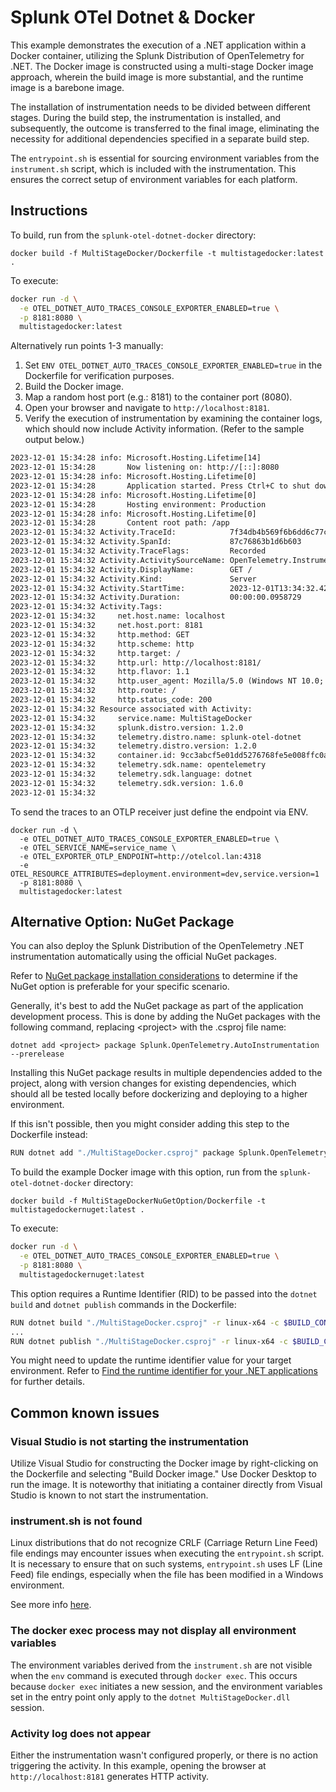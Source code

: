 # Splunk OTel Dotnet & Docker

This example demonstrates the execution of a .NET application within a Docker container, utilizing the Splunk Distribution of OpenTelemetry for .NET.
The Docker image is constructed using a multi-stage Docker image approach, wherein the build image is more substantial, and the runtime image is a barebone image.

The installation of instrumentation needs to be divided between different stages.
During the build step, the instrumentation is installed, and subsequently, the outcome is transferred to the final image, eliminating the necessity for additional dependencies specified in a separate build step.

The `entrypoint.sh` is essential for sourcing environment variables from the `instrument.sh` script, which is included with the instrumentation. This ensures the correct setup of environment variables for each platform.

## Instructions

To build, run from the `splunk-otel-dotnet-docker` directory:
```
docker build -f MultiStageDocker/Dockerfile -t multistagedocker:latest .
```

To execute:

```bash
docker run -d \
  -e OTEL_DOTNET_AUTO_TRACES_CONSOLE_EXPORTER_ENABLED=true \
  -p 8181:8080 \
  multistagedocker:latest
```

Alternatively run points 1-3 manually:

1. Set `ENV OTEL_DOTNET_AUTO_TRACES_CONSOLE_EXPORTER_ENABLED=true` in the Dockerfile for verification purposes.
1. Build the Docker image.
1. Map a random host port (e.g.: 8181) to the container port (8080).
1. Open your browser and navigate to `http://localhost:8181`.
1. Verify the execution of instrumentation by examining the container logs, which should now include Activity information. (Refer to the sample output below.)

```txt
2023-12-01 15:34:28 info: Microsoft.Hosting.Lifetime[14]
2023-12-01 15:34:28       Now listening on: http://[::]:8080
2023-12-01 15:34:28 info: Microsoft.Hosting.Lifetime[0]
2023-12-01 15:34:28       Application started. Press Ctrl+C to shut down.
2023-12-01 15:34:28 info: Microsoft.Hosting.Lifetime[0]
2023-12-01 15:34:28       Hosting environment: Production
2023-12-01 15:34:28 info: Microsoft.Hosting.Lifetime[0]
2023-12-01 15:34:28       Content root path: /app
2023-12-01 15:34:32 Activity.TraceId:            7f34db4b569f6b6dd6c77c1a5d5164e2
2023-12-01 15:34:32 Activity.SpanId:             87c76863b1d6b603
2023-12-01 15:34:32 Activity.TraceFlags:         Recorded
2023-12-01 15:34:32 Activity.ActivitySourceName: OpenTelemetry.Instrumentation.AspNetCore
2023-12-01 15:34:32 Activity.DisplayName:        GET /
2023-12-01 15:34:32 Activity.Kind:               Server
2023-12-01 15:34:32 Activity.StartTime:          2023-12-01T13:34:32.4239711Z
2023-12-01 15:34:32 Activity.Duration:           00:00:00.0958729
2023-12-01 15:34:32 Activity.Tags:
2023-12-01 15:34:32     net.host.name: localhost
2023-12-01 15:34:32     net.host.port: 8181
2023-12-01 15:34:32     http.method: GET
2023-12-01 15:34:32     http.scheme: http
2023-12-01 15:34:32     http.target: /
2023-12-01 15:34:32     http.url: http://localhost:8181/
2023-12-01 15:34:32     http.flavor: 1.1
2023-12-01 15:34:32     http.user_agent: Mozilla/5.0 (Windows NT 10.0; Win64; x64) AppleWebKit/537.36 (KHTML, like Gecko) Chrome/119.0.0.0 Safari/537.36 Edg/119.0.0.0
2023-12-01 15:34:32     http.route: /
2023-12-01 15:34:32     http.status_code: 200
2023-12-01 15:34:32 Resource associated with Activity:
2023-12-01 15:34:32     service.name: MultiStageDocker
2023-12-01 15:34:32     splunk.distro.version: 1.2.0
2023-12-01 15:34:32     telemetry.distro.name: splunk-otel-dotnet
2023-12-01 15:34:32     telemetry.distro.version: 1.2.0
2023-12-01 15:34:32     container.id: 9cc3abcf5e01dd5276768fe5e008ffc0a83cb57073d8dd98dc2e2c79f5620100
2023-12-01 15:34:32     telemetry.sdk.name: opentelemetry
2023-12-01 15:34:32     telemetry.sdk.language: dotnet
2023-12-01 15:34:32     telemetry.sdk.version: 1.6.0
2023-12-01 15:34:32
```

To send the traces to an OTLP receiver just define the endpoint via ENV.
```
docker run -d \
  -e OTEL_DOTNET_AUTO_TRACES_CONSOLE_EXPORTER_ENABLED=true \
  -e OTEL_SERVICE_NAME=service_name \
  -e OTEL_EXPORTER_OTLP_ENDPOINT=http://otelcol.lan:4318
  -e OTEL_RESOURCE_ATTRIBUTES=deployment.environment=dev,service.version=1
  -p 8181:8080 \
  multistagedocker:latest
```

## Alternative Option:  NuGet Package

You can also deploy the Splunk Distribution of the OpenTelemetry .NET instrumentation automatically using the official NuGet packages.

Refer to [NuGet package installation considerations](https://docs.splunk.com/observability/en/gdi/get-data-in/application/otel-dotnet/instrumentation/instrument-dotnet-application.html#nuget-package-installation-considerations)
to determine if the NuGet option is preferable for your specific scenario.

Generally, it's best to add the NuGet package as part of the application development process. 
This is done by adding the NuGet packages with the following command, replacing \<project\> 
with the .csproj file name:
````
dotnet add <project> package Splunk.OpenTelemetry.AutoInstrumentation --prerelease
````

Installing this NuGet package results in multiple dependencies added to the project, along with 
version changes for existing dependencies, which should all be tested locally before dockerizing 
and deploying to a higher environment. 

If this isn't possible, then you might consider adding this step to the Dockerfile instead:

```bash
RUN dotnet add "./MultiStageDocker.csproj" package Splunk.OpenTelemetry.AutoInstrumentation --prerelease
```


To build the example Docker image with this option, run from the `splunk-otel-dotnet-docker` directory:
```
docker build -f MultiStageDockerNuGetOption/Dockerfile -t multistagedockernuget:latest .
```

To execute:

```bash
docker run -d \
  -e OTEL_DOTNET_AUTO_TRACES_CONSOLE_EXPORTER_ENABLED=true \
  -p 8181:8080 \
  multistagedockernuget:latest
```

This option requires a Runtime Identifier (RID) to be passed into the `dotnet build` 
and `dotnet publish` commands in the Dockerfile: 

```bash
RUN dotnet build "./MultiStageDocker.csproj" -r linux-x64 -c $BUILD_CONFIGURATION -o /app/build
...
RUN dotnet publish "./MultiStageDocker.csproj" -r linux-x64 -c $BUILD_CONFIGURATION -o /app/publish /p:UseAppHost=false
```

You might need to update the runtime identifier value for your target environment. Refer 
to [Find the runtime identifier for your .NET applications](https://docs.splunk.com/observability/en/gdi/get-data-in/application/otel-dotnet/troubleshooting/common-dotnet-troubleshooting.html#find-the-runtime-identifier-for-your-net-applications)
for further details.

## Common known issues

### Visual Studio is not starting the instrumentation

Utilize Visual Studio for constructing the Docker image by right-clicking on the Dockerfile and selecting "Build Docker image." Use Docker Desktop to run the image. It is noteworthy that initiating a container directly from Visual Studio is known to not start the instrumentation.

### instrument.sh is not found

Linux distributions that do not recognize CRLF (Carriage Return Line Feed) file endings may encounter issues when executing the `entrypoint.sh` script. It is necessary to ensure that on such systems, `entrypoint.sh` uses LF (Line Feed) file endings, especially when the file has been modified in a Windows environment.

See more info [here](https://en.wikipedia.org/wiki/Newline#Issues_with_different_newline_formats).

### The docker exec process may not display all environment variables

The environment variables derived from the `instrument.sh` are not visible when the `env` command is executed through `docker exec`. This occurs because `docker exec` initiates a new session, and the environment variables set in the entry point only apply to the `dotnet MultiStageDocker.dll` session.

### Activity log does not appear

Either the instrumentation wasn't configured properly, or there is no action triggering the activity. In this example, opening the browser at `http://localhost:8181` generates HTTP activity.
